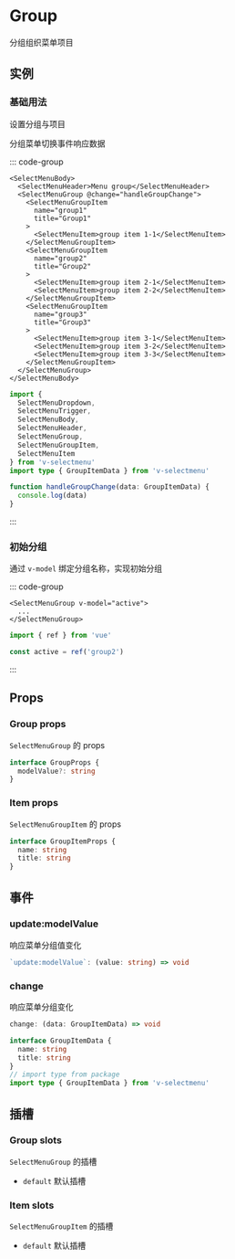 # Group

分组组织菜单项目

<script setup>
import LogDataPrinter from '@/views/components/LogDataPrinter.vue'
import { menuGroupWithLogs, MenuGroupWithValue } from '@/script/select-menu/group'

const { logs, NormalMenuGroup } = menuGroupWithLogs()
</script>

## 实例

### 基础用法

设置分组与项目

<NormalMenuGroup />

分组菜单切换事件响应数据

<LogDataPrinter
  title="事件响应数据日志"
  :logs="logs"
/>

::: code-group

```vue-html
<SelectMenuBody>
  <SelectMenuHeader>Menu group</SelectMenuHeader>
  <SelectMenuGroup @change="handleGroupChange">
    <SelectMenuGroupItem
      name="group1"
      title="Group1"
    >
      <SelectMenuItem>group item 1-1</SelectMenuItem>
    </SelectMenuGroupItem>
    <SelectMenuGroupItem
      name="group2"
      title="Group2"
    >
      <SelectMenuItem>group item 2-1</SelectMenuItem>
      <SelectMenuItem>group item 2-2</SelectMenuItem>
    </SelectMenuGroupItem>
    <SelectMenuGroupItem
      name="group3"
      title="Group3"
    >
      <SelectMenuItem>group item 3-1</SelectMenuItem>
      <SelectMenuItem>group item 3-2</SelectMenuItem>
      <SelectMenuItem>group item 3-3</SelectMenuItem>
    </SelectMenuGroupItem>
  </SelectMenuGroup>
</SelectMenuBody>
```

```ts
import {
  SelectMenuDropdown,
  SelectMenuTrigger,
  SelectMenuBody,
  SelectMenuHeader,
  SelectMenuGroup,
  SelectMenuGroupItem,
  SelectMenuItem
} from 'v-selectmenu'
import type { GroupItemData } from 'v-selectmenu'

function handleGroupChange(data: GroupItemData) {
  console.log(data)
}
```

:::

### 初始分组

通过 `v-model` 绑定分组名称，实现初始分组

<MenuGroupWithValue />

::: code-group

```vue-html
<SelectMenuGroup v-model="active">
  ...
</SelectMenuGroup>
```

```ts
import { ref } from 'vue'

const active = ref('group2')
```

:::

## Props

### Group props

`SelectMenuGroup` 的 props

```ts
interface GroupProps {
  modelValue?: string
}
```

### Item props

`SelectMenuGroupItem` 的 props

```ts
interface GroupItemProps {
  name: string
  title: string
}
```

## 事件

### update:modelValue

响应菜单分组值变化

```ts
`update:modelValue`: (value: string) => void
```

### change

响应菜单分组变化

```ts
change: (data: GroupItemData) => void
```

```ts
interface GroupItemData {
  name: string
  title: string
}
// import type from package
import type { GroupItemData } from 'v-selectmenu'
```

## 插槽

### Group slots

`SelectMenuGroup` 的插槽

- `default` 默认插槽

### Item slots

`SelectMenuGroupItem` 的插槽

- `default` 默认插槽
